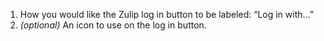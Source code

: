 1. How you would like the Zulip log in button to be labeled: “Log in with...”
1. *(optional)* An icon to use on the log in button.
